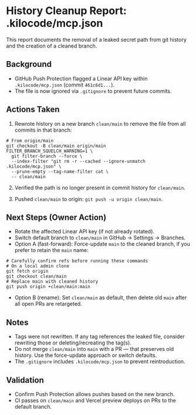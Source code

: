 # History Cleanup Report: .kilocode/mcp.json

This report documents the removal of a leaked secret path from git history and the creation of a cleaned branch.

## Background
- GitHub Push Protection flagged a Linear API key within `.kilocode/mcp.json` (commit `461c6d1...`).
- The file is now ignored via `.gitignore` to prevent future commits.

## Actions Taken
1) Rewrote history on a new branch `clean/main` to remove the file from all commits in that branch:

```
# From origin/main
git checkout -B clean/main origin/main
FILTER_BRANCH_SQUELCH_WARNING=1 \
  git filter-branch --force \
  --index-filter "git rm -r --cached --ignore-unmatch .kilocode/mcp.json" \
  --prune-empty --tag-name-filter cat \
  -- clean/main
```

2) Verified the path is no longer present in commit history for `clean/main`.

3) Pushed `clean/main` to origin: `git push -u origin clean/main`.

## Next Steps (Owner Action)
- Rotate the affected Linear API key (if not already rotated).
- Switch default branch to `clean/main` in GitHub → Settings → Branches.
- Option A (fast-forward): Force-update `main` to the cleaned branch, if you prefer to retain the `main` name:

```
# Carefully confirm refs before running these commands
# On a local admin clone
git fetch origin
git checkout clean/main
# Replace main with cleaned history
git push origin +clean/main:main
```

- Option B (rename): Set `clean/main` as default, then delete old `main` after all open PRs are retargeted.

## Notes
- Tags were not rewritten. If any tag references the leaked file, consider rewriting those or deleting/recreating the tag(s).
- Do not merge `clean/main` into `main` with a PR — that preserves old history. Use the force-update approach or switch defaults.
- The `.gitignore` includes `.kilocode/mcp.json` to prevent reintroduction.

## Validation
- Confirm Push Protection allows pushes based on the new branch.
- CI passes on `clean/main` and Vercel preview deploys on PRs to the default branch.

